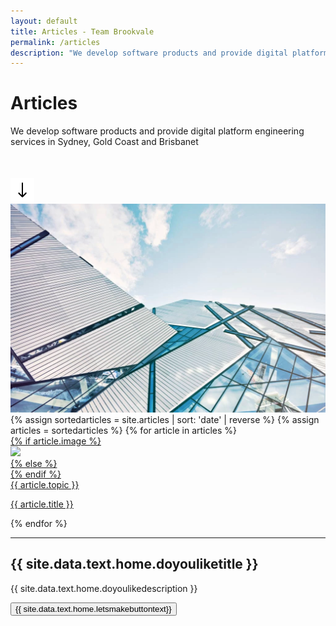 ```yaml
---
layout: default
title: Articles - Team Brookvale 
permalink: /articles
description: "We develop software products and provide digital platform engineering services in Sydney, Gold Coast and Brisbane"
---
```


<div class="articlespage">
    <div class="pagehero">
        <div class="inner flex sb">
            <div>
                <h1>Articles</h1>
                <p style="margin-bottom: 50px">We develop software products and provide digital platform engineering services in Sydney, Gold Coast and Brisbanet</p>
                <img src="/assets/images/arrowdown.png">
            </div>
            <div class="pageheropic">
                <img src="/assets/images/abstract-architectural-design-architecture.webp" />
            </div>
        </div>
    </div>
    <div class="collection clearfix">
        {% assign sortedarticles = site.articles | sort: 'date' | reverse %}
        {% assign articles = sortedarticles %}
        {% for article in articles %}
            <div>
                <a href="{{ article.url }}">
                 {% if article.image %}
                <div class="img block">
                        <img src="{{article.image}}" />
                </div>
                {% else %}
                <div class="block {{article.boxclassname | downcase }}">
                </div>
                {% endif %}
                <div class="text">
                    <div class="small hovu">
                        {{ article.topic }}
                    </div>
                    <p class="clamp3">
                        {{ article.title }}
                    </p>
                </div>
                </a>
            </div>
        {% endfor %}
    </div>
    <div class="projects">
        <hr>
        <div class="flex sb">
            <div>
                <h2>{{ site.data.text.home.doyouliketitle }}</h2>
                <p class="gray">{{ site.data.text.home.doyoulikedescription }}</p>
            </div>
            <div>
                <button onclick="top.location.href = '/contact'">{{ site.data.text.home.letsmakebuttontext}}</button>
            </div>
        </div>
    </div>
</div>